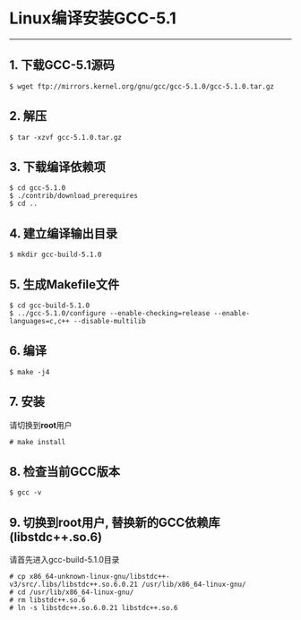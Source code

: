 # **Linux编译安装GCC-5.1**
***

## **1. 下载GCC-5.1源码**
```
$ wget ftp://mirrors.kernel.org/gnu/gcc/gcc-5.1.0/gcc-5.1.0.tar.gz
```

## **2. 解压**
```
$ tar -xzvf gcc-5.1.0.tar.gz
```

## **3. 下载编译依赖项**
```
$ cd gcc-5.1.0
$ ./contrib/download_prerequires
$ cd ..
```

## **4. 建立编译输出目录**
```
$ mkdir gcc-build-5.1.0
```

## **5. 生成Makefile文件**
```
$ cd gcc-build-5.1.0
$ ../gcc-5.1.0/configure --enable-checking=release --enable-languages=c,c++ --disable-multilib
```

## **6. 编译**
```
$ make -j4
```

## **7. 安装**
  请切换到**root**用户
```
# make install
```

## **8. 检查当前GCC版本**
```
$ gcc -v
```

## **9. 切换到root用户, 替换新的GCC依赖库(libstdc++.so.6)**
  请首先进入gcc-build-5.1.0目录
```
# cp x86_64-unknown-linux-gnu/libstdc++-v3/src/.libs/libstdc++.so.6.0.21 /usr/lib/x86_64-linux-gnu/
# cd /usr/lib/x86_64-linux-gnu/
# rm libstdc++.so.6
# ln -s libstdc++.so.6.0.21 libstdc++.so.6
```
